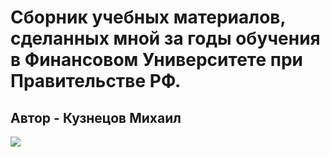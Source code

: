 # Сборник учебных материалов, сделанных мной за годы обучения в Финансовом Университете при Правительстве РФ.
## Автор - Кузнецов Михаил 
<img src="C:\Users\mpapa\Pictures\Saved Pictures"/>

